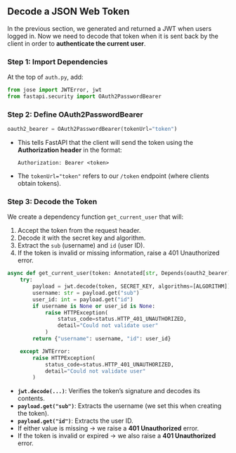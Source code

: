 ## Decode a JSON Web Token

In the previous section, we generated and returned a JWT when users logged in. Now we need to decode that token when it is sent back by the client in order to **authenticate the current user**.

### Step 1: Import Dependencies

At the top of `auth.py`, add:

```python
from jose import JWTError, jwt
from fastapi.security import OAuth2PasswordBearer
```

### Step 2: Define OAuth2PasswordBearer

```python
oauth2_bearer = OAuth2PasswordBearer(tokenUrl="token")
```

- This tells FastAPI that the client will send the token using the **Authorization header** in the format:

  ```
  Authorization: Bearer <token>
  ```

- The `tokenUrl="token"` refers to our `/token` endpoint (where clients obtain tokens).

### Step 3: Decode the Token

We create a dependency function `get_current_user` that will:

1. Accept the token from the request header.
2. Decode it with the secret key and algorithm.
3. Extract the `sub` (username) and `id` (user ID).
4. If the token is invalid or missing information, raise a 401 Unauthorized error.

```python
async def get_current_user(token: Annotated[str, Depends(oauth2_bearer)]):
    try:
        payload = jwt.decode(token, SECRET_KEY, algorithms=[ALGORITHM])
        username: str = payload.get("sub")
        user_id: int = payload.get("id")
        if username is None or user_id is None:
            raise HTTPException(
                status_code=status.HTTP_401_UNAUTHORIZED,
                detail="Could not validate user"
            )
        return {"username": username, "id": user_id}

    except JWTError:
        raise HTTPException(
            status_code=status.HTTP_401_UNAUTHORIZED,
            detail="Could not validate user"
        )
```

- **`jwt.decode(...)`**: Verifies the token’s signature and decodes its contents.
- **`payload.get("sub")`**: Extracts the username (we set this when creating the token).
- **`payload.get("id")`**: Extracts the user ID.
- If either value is missing → we raise a **401 Unauthorized** error.
- If the token is invalid or expired → we also raise a **401 Unauthorized** error.
